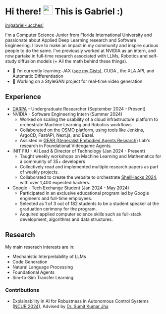 Hi there! <img width="30" src="https://user-images.githubusercontent.com/18350557/176309783-0785949b-9127-417c-8b55-ab5a4333674e.gif"/> This is Gabriel :)
================================================================================================================================

  <p>
 <a href="https://www.linkedin.com/in/gabriel-lucchesi" target="_blank" rel="noreferrer" style="color: inherit; display: inline-flex; align-items: center;">
   in/gabriel-lucchesi
</a>
<!--   |
<a href="https://gabehubner.dev" target="_blank" rel="noreferrer" style="color: inherit; display: inline-flex; align-items: center;">
   gabehubner.dev
</a>
    |
<a href="https://gabriel-lucchesi.notion.site" target="_blank" rel="noreferrer" style="color: inherit; display: inline-flex; align-items: center;">
   gabriel-lucchesi.notion.site
</a>
  </p> -->



I'm a Computer Science Junior from Florida International University and passionate about Applied Deep Learning research and Software Engineering. I love to make an impact in my community and inspire curious people to do the same. I've previously worked at NVIDIA as an intern, and now partake in full-time research associated with LLMs, Robotics and self-study diffusion models (+ All the math behind these things).


- 🌱 I’m currently learning: JAX ([see my Gists](https://gist.github.com/ghubnerr)), CUDA , the XLA API, and Automatic Differentiation 
- 🍓 Working on a StyleGAN project for real-time video generation

## Experience 
- [DARPA](https://www.usa.gov/agencies/defense-advanced-research-projects-agency#:~:text=Defense%20Advanced%20Research%20Projects%20Agency%20(DARPA)%20%7C%20USAGov) - Undergraduate Researcher (September 2024 - Present)
- NVIDIA - Software Engineering Intern (Summer 2024)
  - Worked on scaling the usability of a cloud infrastructure platform to orchestrate Machine Learning and Robotics workflows.
  - Collaborated on the [OSMO platform](https://developer.nvidia.com/osmo), using tools like Jenkins, ArgoCD, FastAPI, Next.js, and Bazel.
  - Assisted in [GEAR (Generalist Embodied Agents Research)](https://research.nvidia.com/labs/gear/) Lab's research in Foundational Videogame Agents.
- INIT FIU - AI Lead & Director of Technology (Jan 2024 - Present)
  - Taught weekly workshops on Machine Learning and Mathematics for a community of 35+ developers
  - Collectively read and implemented multiple research papers as part of weekly projects.
  - Collaborated to create the website to orchestrate [ShellHacks 2024](https://shellhacks.net/), with over 1,400 expected hackers. 
- Google - Tech Exchange Student (Jan 2024 - May 2024)
  - Participated in an exclusive educational program led by Google engineers and full-time employees.
  - Selected as 1 of 3 out of 182 students to be a student speaker at the graduation cerimony for the program.
  - Acquired applied computer science skills such as full-stack development, algorithms and data structures.
    

## Research
My main reserach interests are in:
- Mechanistic Interpretability of LLMs
- Code Generation
- Natural Language Processing
- Foundational Agents
- Sim-to-Sim Transfer Learning
### Contributions
- Explainability in AI for Robustness in Autonomous Control Systems ([NCUR 2024](https://docs.google.com/presentation/d/1abiGyxm9q_ssx62Rwv7IxBxLbVp93ye2ufKb90RqzZ8/edit#slide=id.g1f52f9af90e_1_64)), Advised by [Dr. Sumit Kumar Jha](https://sumitkumarjha.com)
